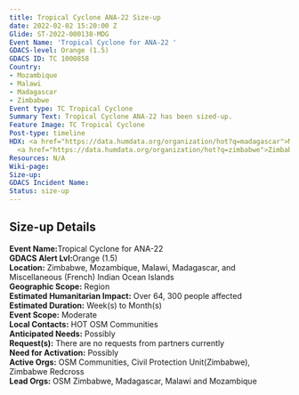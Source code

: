 ```yaml
---
title: Tropical Cyclone ANA-22 Size-up
date: 2022-02-02 15:20:00 Z
Glide: ST-2022-000138-MDG
Event Name: 'Tropical Cyclone for ANA-22 '
GDACS-level: Orange (1.5)
GDACS ID: TC 1000858
Country:
- Mozambique
- Malawi
- Madagascar
- Zimbabwe
Event type: TC Tropical Cyclone
Summary Text: Tropical Cyclone ANA-22 has been sized-up.
Feature Image: TC Tropical Cyclone
Post-type: timeline
HDX: <a href="https://data.humdata.org/organization/hot?q=madagascar">Madagascar</a>,
  <a href="https://data.humdata.org/organization/hot?q=zimbabwe">Zimbabwe</a>
Resources: N/A
Wiki-page: 
Size-up: 
GDACS Incident Name: 
Status: size-up
---
```


<h2>Size-up Details</h2>

<strong>Event Name:</strong>Tropical Cyclone for ANA-22 <br>
<strong>GDACS Alert Lvl:</strong>Orange (1.5)<br>
<strong>Location:</strong> Zimbabwe, Mozambique, Malawi, Madagascar, and Miscellaneous (French) Indian Ocean Islands<br>
<strong>Geographic Scope:</strong> Region<br>
<strong>Estimated Humanitarian Impact:</strong> Over 64, 300 people affected <br>
<strong>Estimated Duration:</strong> Week(s) to Month(s)<br>
<strong>Event Scope:</strong> Moderate<br>
<strong>Local Contacts:</strong> HOT OSM Communities<br>
<strong>Anticipated Needs:</strong> Possibly<br>
<strong>Request(s):</strong> There are no requests from partners currently<br>
<strong>Need for Activation:</strong> Possibly<br>
<strong>Active Orgs:</strong> OSM Communities, Civil Protection Unit(Zimbabwe), Zimbabwe Redcross<br>
<strong>Lead Orgs:</strong> OSM Zimbabwe, Madagascar, Malawi and Mozambique
<br>
